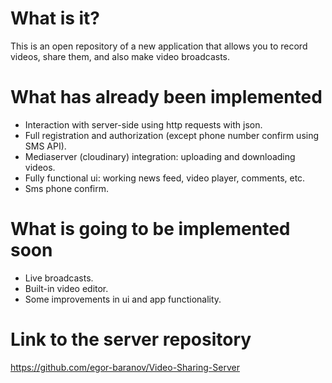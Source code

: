 # What is it? 
This is an open repository of a new application that allows you to record videos, share them, and also make video broadcasts.

# What has already been implemented
* Interaction with server-side using http requests with json.
* Full registration and authorization (except phone number confirm using SMS API). 
* Mediaserver (cloudinary) integration: uploading and downloading videos.
* Fully functional ui: working news feed, video player, comments, etc. 
* Sms phone confirm.

# What is going to be implemented soon
* Live broadcasts.
* Built-in video editor.
* Some improvements in ui and app functionality. 

# Link to the server repository
https://github.com/egor-baranov/Video-Sharing-Server
